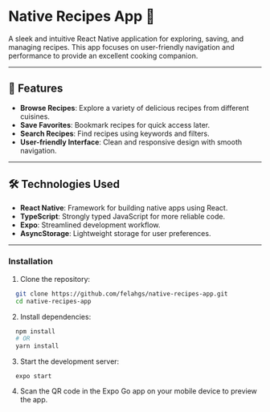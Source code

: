 # Native Recipes App 🍴

A sleek and intuitive React Native application for exploring, saving, and managing recipes. This app focuses on user-friendly navigation and performance to provide an excellent cooking companion.

---

## 🚀 Features

- **Browse Recipes**: Explore a variety of delicious recipes from different cuisines.  
- **Save Favorites**: Bookmark recipes for quick access later.  
- **Search Recipes**: Find recipes using keywords and filters.  
- **User-friendly Interface**: Clean and responsive design with smooth navigation.  

---

## 🛠️ Technologies Used

- **React Native**: Framework for building native apps using React.  
- **TypeScript**: Strongly typed JavaScript for more reliable code.  
- **Expo**: Streamlined development workflow.  
- **AsyncStorage**: Lightweight storage for user preferences.  

---

### Installation

1. Clone the repository:
```bash
  git clone https://github.com/felahgs/native-recipes-app.git
  cd native-recipes-app
```

2. Install dependencies:
```bash
  npm install
  # OR
  yarn install
```

3. Start the development server:
```
  expo start
```
4. Scan the QR code in the Expo Go app on your mobile device to preview the app.




